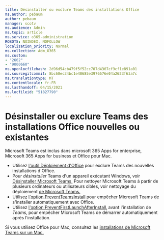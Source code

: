 ```yaml
---
title: Désinstaller ou exclure Teams des installations Office
ms.author: pebaum
author: pebaum
manager: scotv
ms.audience: Admin
ms.topic: article
ms.service: o365-administration
ROBOTS: NOINDEX, NOFOLLOW
localization_priority: Normal
ms.collection: Adm_O365
ms.custom:
- "2662"
- "9000660"
ms.openlocfilehash: 2d96d54cb479f5f52cc707d4307cf9cf1e891a01
ms.sourcegitcommit: 8bc60ec34bc1e40685e3976576e04a2623f63a7c
ms.translationtype: MT
ms.contentlocale: fr-FR
ms.lasthandoff: 04/15/2021
ms.locfileid: "51827790"
---
```

# <a name="uninstall-or-exclude-teams-from-new-or-existing-office-installations"></a>Désinstaller ou exclure Teams des installations Office nouvelles ou existantes

Microsoft Teams est inclus dans microsoft 365 Apps for enterprise, Microsoft 365 Apps for business et Office pour Mac.

- Utilisez [l'outil Déploiement d'Office](https://docs.microsoft.com/deployoffice/teams-install#how-to-exclude-microsoft-teams-from-new-installations-of-microsoft-365-apps) pour exclure Teams des nouvelles installations d'Office.
- Pour *désinstaller* Teams d'un appareil exécutant Windows, voir [Désinstaller Microsoft Teams.](https://support.office.com/article/3b159754-3c26-4952-abe7-57d27f5f4c81) Pour nettoyer Microsoft Teams à partir de plusieurs ordinateurs ou utilisateurs cibles, voir nettoyage du déploiement [de Microsoft Teams.](https://docs.microsoft.com/microsoftteams/scripts/powershell-script-teams-deployment-clean-up)
- Utilisez [l'option PreventTeamsInstall](https://docs.microsoft.com/deployoffice/teams-install#use-group-policy-to-control-the-installation-of-microsoft-teams
) pour empêcher Microsoft Teams de s'installer automatiquement avec Office.
- Utilisez [l'option PreventFirstLaunchAfterInstall,](https://docs.microsoft.com/deployoffice/teams-install#use-group-policy-to-prevent-microsoft-teams-from-starting-automatically-after-installation) avant l'installation de *Teams,* pour empêcher Microsoft Teams de démarrer automatiquement après l'installation.

Si vous utilisez Office pour Mac, consultez les [installations de Microsoft Teams sur un Mac.](https://docs.microsoft.com/deployoffice/teams-install#microsoft-teams-installations-on-a-mac)